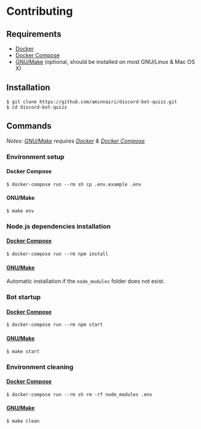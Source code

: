 # Contributing

## Requirements

- [Docker][Docker]
- [Docker Compose][Docker Compose]
- [GNU/Make][GNU/Make] (optional, should be installed on most GNU/Linux & Mac OS X)

## Installation

```console
$ git clone https://github.com/aminnairi/discord-bot-quizz.git
$ cd discord-bot-quizz
```

## Commands

*Notes: [GNU/Make][GNU/Make] requires [Docker][Docker] & [Docker Compose][Docker Compose]*

### Environment setup

#### Docker Compose

```console
$ docker-compose run --rm sh cp .env.example .env
```

#### GNU/Make

```console
$ make env
```

### Node.js dependencies installation

#### [Docker Compose][Docker Compose]

```console
$ docker-compose run --rm npm install
```

#### [GNU/Make][GNU/Make]

Automatic installation if the `node_modules` folder does not exist.

### Bot startup

#### [Docker Compose][Docker Compose]

```console
$ docker-compose run --rm npm start
```

#### [GNU/Make][GNU/Make]

```console
$ make start
```

### Environment cleaning

#### [Docker Compose][Docker Compose]

```console
$ docker-compose run --rm sh rm -rf node_modules .env
```

#### [GNU/Make][GNU/Make]

```console
$ make clean
```

[Docker]: https://www.docker.com/
[Docker Compose]: https://docs.docker.com/compose/
[GNU/Make]: https://www.gnu.org/software/make/
